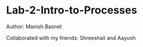 # Lab-2-Intro-to-Processes

Author: Manish Basnet

Collaborated with my friends: Shreeshail and Aayush

